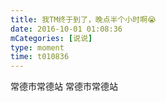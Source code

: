 ```yaml
---
title: 我TM终于到了，晚点半个小时啊😭
date: 2016-10-01 01:08:36
mCategories: [说说]
type: moment
time: t010836
---
```



常德市常德站
常德市常德站
